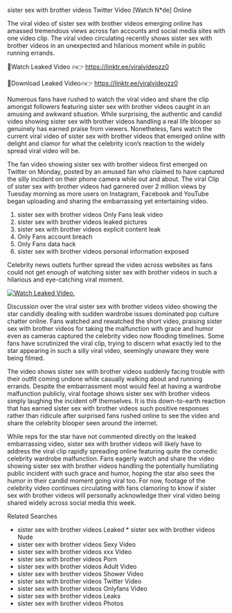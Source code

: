 ﻿sister sex with brother videos Twitter Video [Watch N*de] Online

The viral video of ﻿sister sex with brother videos emerging online has amassed tremendous views across fan accounts and social media sites with one video clip. The viral video circulating recently shows ﻿sister sex with brother videos in an unexpected and hilarious moment while in public running errands. 

🔴Watch Leaked Video 🔥👉  https://linktr.ee/viralvideozz0 

🔴Download Leaked Video🔥👉  https://linktr.ee/viralvideozz0 

Numerous fans have rushed to watch the viral video and share the clip amongst followers featuring ﻿sister sex with brother videos caught in an amusing and awkward situation. While surprising, the authentic and candid video showing ﻿sister sex with brother videos handling a real life blooper so genuinely has earned praise from viewers. Nonetheless, fans watch the current viral video of ﻿sister sex with brother videos that emerged online with delight and clamor for what the celebrity icon’s reaction to the widely spread viral video will be.

The fan video showing ﻿sister sex with brother videos first emerged on Twitter on Monday, posted by an amused fan who claimed to have captured the silly incident on their phone camera while out and about. The viral Clip of ﻿sister sex with brother videos had garnered over 2 million views by Tuesday morning as more users on Instagram, Facebook and YouTube began uploading and sharing the embarrassing yet entertaining video. 

1. ﻿sister sex with brother videos Only Fans leak video
2. ﻿sister sex with brother videos leaked pictures
3. ﻿sister sex with brother videos explicit content leak
4. Only Fans account breach
5. Only Fans data hack
6. ﻿sister sex with brother videos personal information exposed

Celebrity news outlets further spread the video across websites as fans could not get enough of watching ﻿sister sex with brother videos in such a hilarious and eye-catching viral moment. 

[![Watch Leaked Video.](https://miro.medium.com/v2/resize:fit:828/format:webp/1*cilzJN44JGOrTw9NJCrNHA.gif "Watch Leaked Video")](https://linktr.ee/viralvideozz0)

Discussion over the viral ﻿sister sex with brother videos video showing the star candidly dealing with sudden wardrobe issues dominated pop culture chatter online. Fans watched and rewatched the short video, praising ﻿sister sex with brother videos for taking the malfunction with grace and humor even as cameras captured the celebrity video now flooding timelines. Some fans have scrutinized the viral clip, trying to discern what exactly led to the star appearing in such a silly viral video, seemingly unaware they were being filmed.

The video shows ﻿sister sex with brother videos suddenly facing trouble with their outfit coming undone while casually walking about and running errands. Despite the embarrassment most would feel at having a wardrobe malfunction publicly, viral footage shows ﻿sister sex with brother videos simply laughing the incident off themselves. It is this down-to-earth reaction that has earned ﻿sister sex with brother videos such positive responses rather than ridicule after surprised fans rushed online to see the video and share the celebrity blooper seen around the internet.  

While reps for the star have not commented directly on the leaked embarrassing video, ﻿sister sex with brother videos will likely have to address the viral clip rapidly spreading online featuring quite the comedic celebrity wardrobe malfunction. Fans eagerly watch and share the video showing ﻿sister sex with brother videos handling the potentially humiliating public incident with such grace and humor, hoping the star also sees the humor in their candid moment going viral too. For now, footage of the celebrity video continues circulating with fans clamoring to know if ﻿sister sex with brother videos will personally acknowledge their viral video being shared widely across social media this week.

Related Searches
* ﻿sister sex with brother videos Leaked
﻿* sister sex with brother videos Nude
* ﻿sister sex with brother videos Sexy Video
* ﻿sister sex with brother videos xxx Video
* ﻿sister sex with brother videos Porn
* ﻿sister sex with brother videos Adult Video
* ﻿sister sex with brother videos Shower Video
* ﻿sister sex with brother videos Twitter Video
* ﻿sister sex with brother videos Onlyfans Video
* ﻿sister sex with brother videos Leaks
* ﻿sister sex with brother videos Photos